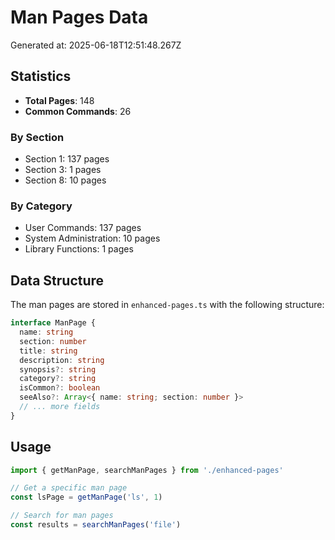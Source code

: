# Man Pages Data

Generated at: 2025-06-18T12:51:48.267Z

## Statistics

- **Total Pages**: 148
- **Common Commands**: 26

### By Section

- Section 1: 137 pages
- Section 3: 1 pages
- Section 8: 10 pages

### By Category

- User Commands: 137 pages
- System Administration: 10 pages
- Library Functions: 1 pages

## Data Structure

The man pages are stored in `enhanced-pages.ts` with the following structure:

```typescript
interface ManPage {
  name: string
  section: number
  title: string
  description: string
  synopsis?: string
  category?: string
  isCommon?: boolean
  seeAlso?: Array<{ name: string; section: number }>
  // ... more fields
}
```

## Usage

```typescript
import { getManPage, searchManPages } from './enhanced-pages'

// Get a specific man page
const lsPage = getManPage('ls', 1)

// Search for man pages
const results = searchManPages('file')
```
